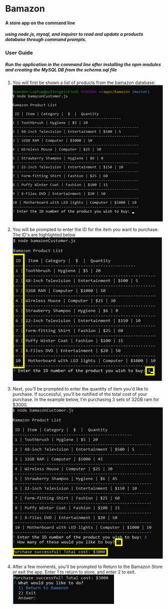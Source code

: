 # Bamazon
#### A store app on the command line

##### using node.js, mysql, and inquirer to read and update a products database through command prompts.

### User Guide

##### Run the application in the command line after installing the npm modules and creating the MySQL DB from the schema.sql file


1. You will first be shown a list of products from the bamazon database:  
  ![First instruction](/images/1st_instruction.png)
  
1. You will be prompted to enter the  ID for the item you want to purchase. The ID's are highlighted below  
  ![Second instruction](/images/2nd_instruction.png)

1. Next, you'll be prompted to enter the quantity of item you'd like to purchase. If successful, you'll be notified of the total cost of your purchase. In the example below, I'm purchasing 3 sets of 32GB ram for $3000.  
  ![Third instruction](/images/3rd_instruction.png)
  
1. After a few moments, you'll be prompted to Return to the Bamazon Store or exit the app. Enter 1 to return to store, and enter 2 to exit.  
  ![Fourth instruction](/images/4th_instruction.png)


